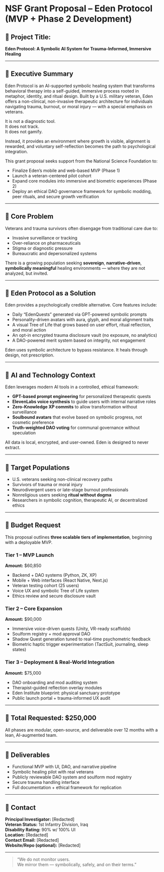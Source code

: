 # NSF Grant Proposal – Eden Protocol (MVP + Phase 2 Development)

## 🧬 Project Title:
**Eden Protocol: A Symbolic AI System for Trauma-Informed, Immersive Healing**

---

## 🔹 Executive Summary

Eden Protocol is an AI-supported symbolic healing system that transforms behavioral therapy into a self-guided, immersive process rooted in metaphor, identity, and ritual design. Built by a U.S. military veteran, Eden offers a non-clinical, non-invasive therapeutic architecture for individuals navigating trauma, burnout, or moral injury — with a special emphasis on veterans.

It is not a diagnostic tool.  
It does not track.  
It does not gamify.

Instead, it provides an environment where growth is visible, alignment is rewarded, and voluntary self-reflection becomes the path to psychological integration.

This grant proposal seeks support from the National Science Foundation to:

- Finalize Eden’s mobile and web-based MVP (Phase 1)  
- Launch a veteran-centered pilot cohort  
- Expand core modules into immersive and biometric experiences (Phase 2)  
- Deploy an ethical DAO governance framework for symbolic modding, peer rituals, and secure growth verification

---

## 🔹 Core Problem

Veterans and trauma survivors often disengage from traditional care due to:

- Invasive surveillance or tracking  
- Over-reliance on pharmaceuticals  
- Stigma or diagnostic pressure  
- Bureaucratic and depersonalized systems

There is a growing population seeking **sovereign**, **narrative-driven**, **symbolically meaningful** healing environments — where they are not analyzed, but invited.

---

## 🔹 Eden Protocol as a Solution

Eden provides a psychologically credible alternative. Core features include:

- Daily “EdenQuests” generated via GPT-powered symbolic prompts  
- Personality-driven avatars with aura, glyph, and moral alignment traits  
- A visual Tree of Life that grows based on user effort, ritual reflection, and moral action  
- An opt-in encrypted trauma disclosure vault (no exposure, no analytics)  
- A DAO-powered merit system based on integrity, not engagement

Eden uses symbolic architecture to bypass resistance. It heals through design, not prescription.

---

## 🔹 AI and Technology Context

Eden leverages modern AI tools in a controlled, ethical framework:

- **GPT-based prompt engineering** for personalized therapeutic quests  
- **ElevenLabs voice synthesis** to guide users with internal narrative roles  
- **Zero-Knowledge XP commits** to allow transformation without surveillance  
- **Soulbound avatars** that evolve based on symbolic progress, not cosmetic preference  
- **Truth-weighted DAO voting** for communal governance without speculation

All data is local, encrypted, and user-owned. Eden is designed to never extract.

---

## 🔹 Target Populations

- U.S. veterans seeking non-clinical recovery paths  
- Survivors of trauma or moral injury  
- Neurodivergent users or late-stage burnout professionals  
- Nonreligious users seeking **ritual without dogma**  
- Researchers in symbolic cognition, therapeutic AI, or decentralized ethics

---

## 🔹 Budget Request

This proposal outlines **three scalable tiers of implementation**, beginning with a deployable MVP.

### Tier 1 – MVP Launch  
**Amount:** $60,850  
- Backend + DAO systems (Python, ZK, XP)
- Mobile + Web interfaces (React Native, Next.js)
- Veteran testing cohort (25 users)
- Voice UX and symbolic Tree of Life system
- Ethics review and secure disclosure vault

### Tier 2 – Core Expansion  
**Amount:** $90,000  
- Immersive voice-driven quests (Unity, VR-ready scaffolds)
- Soulform registry + mod approval DAO
- Shadow Quest generation tuned to real-time psychometric feedback
- Biometric haptic trigger experimentation (TactSuit, journaling, sleep states)

### Tier 3 – Deployment & Real-World Integration  
**Amount:** $75,000  
- DAO onboarding and mod auditing system  
- Therapist-guided reflection overlay modules  
- Eden Institute blueprint: physical sanctuary prototype  
- Public launch portal + trauma-informed UX audit

---

## 🔹 Total Requested: **$250,000**

All phases are modular, open-source, and deliverable over 12 months with a lean, AI-augmented team.

---

## 🔹 Deliverables

- Functional MVP with UI, DAO, and narrative pipeline  
- Symbolic healing pilot with real veterans  
- Publicly reviewable DAO system and soulform mod registry  
- Secure trauma handling interface  
- Full documentation + ethical framework for replication

---

## 🔹 Contact

**Principal Investigator:** [Redacted]  
**Veteran Status:** 1st Infantry Division, Iraq  
**Disability Rating:** 90% w/ 100% UI  
**Location:** [Redacted]  
**Contact Email:** [Redacted]  
**Website/Repo (optional):** [Redacted]

---

> “We do not monitor users.  
> We mirror them — symbolically, safely, and on their terms.”
